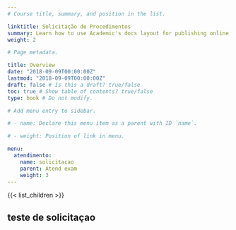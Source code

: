 ```yaml
---
# Course title, summary, and position in the list.

linktitle: Solicitação de Procedimentos
summary: Learn how to use Academic's docs layout for publishing online courses, software documentation, and tutorials.
weight: 2

# Page metadata.

title: Overview
date: "2018-09-09T00:00:00Z"
lastmod: "2018-09-09T00:00:00Z"
draft: false # Is this a draft? true/false
toc: true # Show table of contents? true/false
type: book # Do not modify.

# Add menu entry to sidebar.

# - name: Declare this menu item as a parent with ID `name`.

# - weight: Position of link in menu.

menu:
  atendimento:
    name: solicitacao
    parent: Atend exam
    weight: 3
---
```


{{< list_children >}}

## teste de solicitaçao
